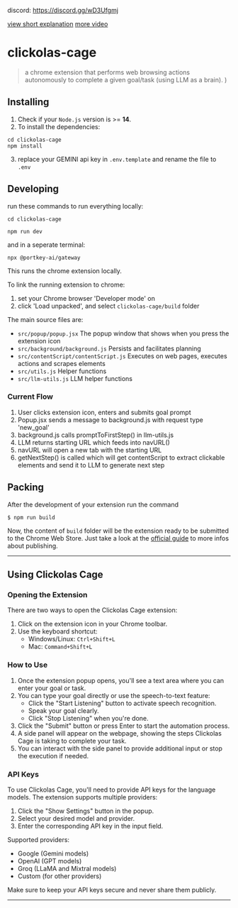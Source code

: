 discord: https://discord.gg/wD3Ufgmj


[view short explanation](https://www.youtube.com/watch?v=HVevc5XnKJU)
[more video](https://youtu.be/JKBv1uUnrSk)

# clickolas-cage

> a chrome extension that performs web browsing actions autonomously to complete a given goal/task (using LLM as a brain).
)



## Installing

1. Check if your `Node.js` version is >= **14**.
2. To install the dependencies:
```shell
cd clickolas-cage
npm install
```
3. replace your GEMINI api key in `.env.template` and rename the file  to `.env`

## Developing

run these commands to run everything locally:
```shell
cd clickolas-cage

npm run dev
```
and in a seperate terminal:
```shell
npx @portkey-ai/gateway
```
This runs the chrome extension locally.

To link the running extension to chrome:
1. set your Chrome browser 'Developer mode' on
2. click 'Load unpacked', and select `clickolas-cage/build` folder

The main source files are:
- `src/popup/popup.jsx` The popup window that shows when you press the extension icon
- `src/background/background.js` Persists and facilitates planning
- `src/contentScript/contentScript.js` Executes on web pages, executes actions and scrapes elements
- `src/utils.js` Helper functions
- `src/llm-utils.js` LLM helper functions

### Current Flow
1. User clicks extension icon, enters and submits goal prompt
2. Popup.jsx sends a message to background.js with request type 'new_goal'
3. background.js calls promptToFirstStep() in llm-utils.js
4. LLM returns starting URL which feeds into navURL()
5. navURL will open a new tab with the starting URL
6. getNextStep() is called which will get contentScript to extract clickable elements and send it to LLM to generate next step




## Packing

After the development of your extension run the command

```shell
$ npm run build
```

Now, the content of `build` folder will be the extension ready to be submitted to the Chrome Web Store. Just take a look at the [official guide](https://developer.chrome.com/webstore/publish) to more infos about publishing.

---

## Using Clickolas Cage

### Opening the Extension

There are two ways to open the Clickolas Cage extension:

1. Click on the extension icon in your Chrome toolbar.
2. Use the keyboard shortcut: 
   - Windows/Linux: `Ctrl+Shift+L`
   - Mac: `Command+Shift+L`

### How to Use

1. Once the extension popup opens, you'll see a text area where you can enter your goal or task.
2. You can type your goal directly or use the speech-to-text feature:
   - Click the "Start Listening" button to activate speech recognition.
   - Speak your goal clearly.
   - Click "Stop Listening" when you're done.
3. Click the "Submit" button or press Enter to start the automation process.
4. A side panel will appear on the webpage, showing the steps Clickolas Cage is taking to complete your task.
5. You can interact with the side panel to provide additional input or stop the execution if needed.

### API Keys

To use Clickolas Cage, you'll need to provide API keys for the language models. The extension supports multiple providers:

1. Click the "Show Settings" button in the popup.
2. Select your desired model and provider.
3. Enter the corresponding API key in the input field.

Supported providers:
- Google (Gemini models)
- OpenAI (GPT models)
- Groq (LLaMA and Mixtral models)
- Custom (for other providers)

Make sure to keep your API keys secure and never share them publicly.

---

